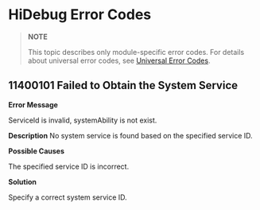 # HiDebug Error Codes

> **NOTE**
>
> This topic describes only module-specific error codes. For details about universal error codes, see [Universal Error Codes](errorcode-universal.md).


## 11400101 Failed to Obtain the System Service

**Error Message**

ServiceId is invalid, systemAbility is not exist.

**Description**
No system service is found based on the specified service ID.

**Possible Causes**

The specified service ID is incorrect.

**Solution**

Specify a correct system service ID.
